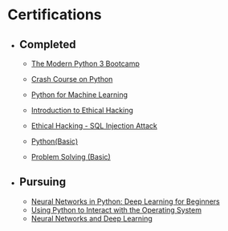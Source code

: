 # Certifications
- ## Completed
  - [The Modern Python 3 Bootcamp](https://udemy-certificate.s3.amazonaws.com/pdf/UC-2eed750b-7eac-4099-a39d-21e207ba95c1.pdf)
  - [Crash Course on Python](https://coursera.org/share/bbacf47b0245bcebb039fc3f1bfa299c)
  - [Python for Machine Learning](https://olympus1.greatlearning.in/course_certificate/DITPPKBN)
  
  
  - [Introduction to Ethical Hacking](https://olympus1.greatlearning.in/course_certificate/NGVJJNBQ)
  - [Ethical Hacking - SQL Injection Attack](https://udemy-certificate.s3.amazonaws.com/pdf/UC-5ae89ee0-63cb-44ac-8c10-f41b9f775255.pdf)
  
  - [Python(Basic)](https://www.hackerrank.com/certificates/67165025d901)
  - [Problem Solving (Basic)](https://www.hackerrank.com/certificates/20ccbba74a72)
  
- ## Pursuing
  - [Neural Networks in Python: Deep Learning for Beginners](https://www.udemy.com/course/neural-network-understanding-and-building-an-ann-in-python/)
  - [Using Python to Interact with the Operating System](https://www.coursera.org/learn/python-operating-system)
  - [Neural Networks and Deep Learning](https://www.coursera.org/learn/neural-networks-deep-learning)
